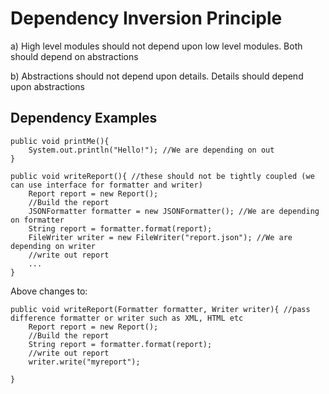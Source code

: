 # Dependency Inversion Principle

a) High level modules should not depend upon low level modules.
Both should depend on abstractions

b) Abstractions should not depend upon details.
Details should depend upon abstractions

## Dependency Examples
```
public void printMe(){
    System.out.println("Hello!"); //We are depending on out
}
```
```
public void writeReport(){ //these should not be tightly coupled (we can use interface for formatter and writer)
    Report report = new Report();
    //Build the report
    JSONFormatter formatter = new JSONFormatter(); //We are depending on formatter
    String report = formatter.format(report);
    FileWriter writer = new FileWriter("report.json"); //We are depending on writer
    //write out report
    ...
}
```
Above changes to:
```
public void writeReport(Formatter formatter, Writer writer){ //pass difference formatter or writer such as XML, HTML etc
    Report report = new Report();
    //Build the report
    String report = formatter.format(report);
    //write out report
    writer.write("myreport");

}
```

